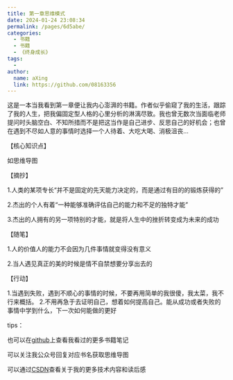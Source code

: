 ```yaml
---
title: 第一章思维模式
date: 2024-01-24 23:08:34
permalink: /pages/6d5abe/
categories:
  - 书籍
  - 书籍
  - 《终身成长》
tags:
  - 
author: 
  name: aXing
  link: https://github.com/08163356
---
```



这是一本当我看到第一章便让我内心澎湃的书籍。作者似乎偷窥了我的生活，跟踪了我的人生，把我偏固定型人格的心里分析的淋漓尽致。我也曾无数次当面临老师提问时头脑空白、不知所措而不是把这当作是自己进步、反思自己的好机会；也曾在遇到不尽如人意的事情时选择一个人待着、大吃大喝、消极沮丧...

【核心知识点】 

如思维导图 

【摘抄】

1.人类的某项专长“并不是固定的先天能力决定的，而是通过有目的的锻炼获得的” 

2.杰出的个人有着“一种能够准确评估自己的能力和不足的独特才能” 

3.杰出的人拥有的另一项特别的才能，就是将人生中的挫折转变成为未来的成功 

【随笔】

 1.人的价值人的能力不会因为几件事情就变得没有意义 

2.当人遇见真正的美的时候是情不自禁想要分享出去的 

【行动】 

1.当遇到失败，遇到不顺心的事情的时候，不要再用简单的我很傻，我太菜，我不行来概括。 2.不用再急于去证明自己，想着如何提高自己。能从成功或者失败的事情中学到什么，下一次如何能做的更好

tips：

也可以在[github](https://github.com/08163356/read/tree/master)上查看我看过的更多书籍笔记

可以关注我公众号回复对应书名获取思维导图

可以通过[CSDN](https://blog.csdn.net/qq_38801934?spm=1010.2135.3001.5343)查看关于我的更多技术内容和读后感

